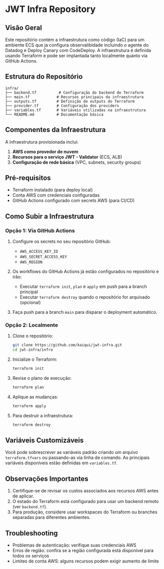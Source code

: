 # JWT Infra Repository

## Visão Geral

Este repositório contém a infraestrutura como código (IaC) para um ambiente ECS que ja configura observalibidade incluindo o agente do Datadog e Deploy Canary com CodeDeploy. A infraestrutura é definida usando Terraform e pode ser implantada tanto localmente quanto via GitHub Actions.

## Estrutura do Repositório

```
infra/
├── backend.tf          # Configuração do backend do Terraform
├── main.tf            # Recursos principais da infraestrutura
├── outputs.tf         # Definição de outputs do Terraform
├── provider.tf        # Configuração dos providers
├── variables.tf       # Variáveis utilizadas na infraestrutura
└── README.md          # Documentação básica
```

## Componentes da Infraestrutura

A infraestrutura provisionada inclui:

1. **AWS como provedor de nuvem**
2. **Recursos para o serviço JWT - Validator** (ECS, ALB)
3. **Configuração de rede básica** (VPC, subnets, security groups)

## Pré-requisitos

- Terraform instalado (para deploy local)
- Conta AWS com credenciais configuradas
- GitHub Actions configurado com secrets AWS (para CI/CD)

## Como Subir a Infraestrutura

### Opção 1: Via GitHub Actions

1. Configure os secrets no seu repositório GitHub:
   - `AWS_ACCESS_KEY_ID`
   - `AWS_SECRET_ACCESS_KEY`
   - `AWS_REGION`

2. Os workflows do GitHub Actions já estão configurados no repositório e irão:
   - Executar `terraform init`, `plan` e `apply` em push para a branch principal
   - Executar `terraform destroy` quando o repositório for arquivado (opcional)

3. Faça push para a branch `main` para disparar o deployment automático.

### Opção 2: Localmente

1. Clone o repositório:
   ```bash
   git clone https://github.com/kaiqui/jwt-infra.git
   cd jwt-infra/infra
   ```

2. Inicialize o Terraform:
   ```bash
   terraform init
   ```

3. Revise o plano de execução:
   ```bash
   terraform plan
   ```

4. Aplique as mudanças:
   ```bash
   terraform apply
   ```

5. Para destruir a infraestrutura:
   ```bash
   terraform destroy
   ```

## Variáveis Customizáveis

Você pode sobrescrever as variáveis padrão criando um arquivo `terraform.tfvars` ou passando-as via linha de comando. As principais variáveis disponíveis estão definidas em `variables.tf`.

## Observações Importantes

1. Certifique-se de revisar os custos associados aos recursos AWS antes de aplicar.
2. O estado do Terraform está configurado para usar um backend remoto (ver `backend.tf`).
3. Para produção, considere usar workspaces do Terraform ou branches separadas para diferentes ambientes.

## Troubleshooting

- Problemas de autenticação: verifique suas credenciais AWS
- Erros de região: confira se a região configurada está disponível para todos os serviços
- Limites de conta AWS: alguns recursos podem exigir aumento de limite